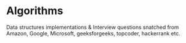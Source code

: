 # Algorithms
Data structures implementations &
Interview questions snatched from Amazon, Google, Microsoft, geeksforgeeks, topcoder, hackerrank etc.
